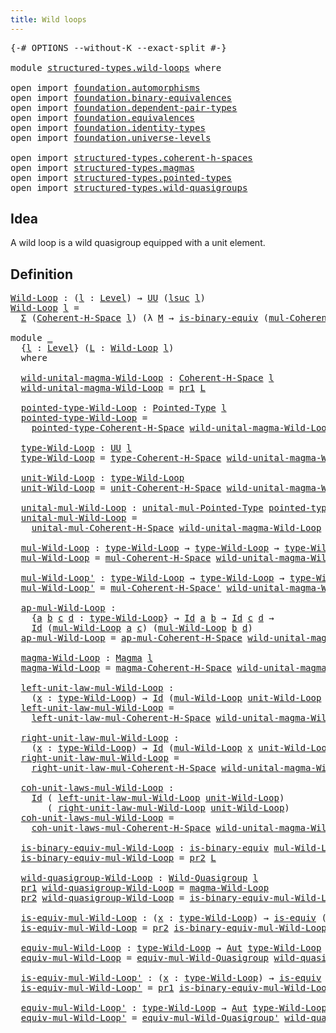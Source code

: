 ```yaml
---
title: Wild loops
---
```


<pre class="Agda"><a id="36" class="Symbol">{-#</a> <a id="40" class="Keyword">OPTIONS</a> <a id="48" class="Pragma">--without-K</a> <a id="60" class="Pragma">--exact-split</a> <a id="74" class="Symbol">#-}</a>

<a id="79" class="Keyword">module</a> <a id="86" href="structured-types.wild-loops.html" class="Module">structured-types.wild-loops</a> <a id="114" class="Keyword">where</a>

<a id="121" class="Keyword">open</a> <a id="126" class="Keyword">import</a> <a id="133" href="foundation.automorphisms.html" class="Module">foundation.automorphisms</a>
<a id="158" class="Keyword">open</a> <a id="163" class="Keyword">import</a> <a id="170" href="foundation.binary-equivalences.html" class="Module">foundation.binary-equivalences</a>
<a id="201" class="Keyword">open</a> <a id="206" class="Keyword">import</a> <a id="213" href="foundation.dependent-pair-types.html" class="Module">foundation.dependent-pair-types</a>
<a id="245" class="Keyword">open</a> <a id="250" class="Keyword">import</a> <a id="257" href="foundation.equivalences.html" class="Module">foundation.equivalences</a>
<a id="281" class="Keyword">open</a> <a id="286" class="Keyword">import</a> <a id="293" href="foundation.identity-types.html" class="Module">foundation.identity-types</a>
<a id="319" class="Keyword">open</a> <a id="324" class="Keyword">import</a> <a id="331" href="foundation.universe-levels.html" class="Module">foundation.universe-levels</a>

<a id="359" class="Keyword">open</a> <a id="364" class="Keyword">import</a> <a id="371" href="structured-types.coherent-h-spaces.html" class="Module">structured-types.coherent-h-spaces</a>
<a id="406" class="Keyword">open</a> <a id="411" class="Keyword">import</a> <a id="418" href="structured-types.magmas.html" class="Module">structured-types.magmas</a>
<a id="442" class="Keyword">open</a> <a id="447" class="Keyword">import</a> <a id="454" href="structured-types.pointed-types.html" class="Module">structured-types.pointed-types</a>
<a id="485" class="Keyword">open</a> <a id="490" class="Keyword">import</a> <a id="497" href="structured-types.wild-quasigroups.html" class="Module">structured-types.wild-quasigroups</a>
</pre>
## Idea

A wild loop is a wild quasigroup equipped with a unit element.

## Definition

<pre class="Agda"><a id="Wild-Loop"></a><a id="632" href="structured-types.wild-loops.html#632" class="Function">Wild-Loop</a> <a id="642" class="Symbol">:</a> <a id="644" class="Symbol">(</a><a id="645" href="structured-types.wild-loops.html#645" class="Bound">l</a> <a id="647" class="Symbol">:</a> <a id="649" href="Agda.Primitive.html#597" class="Postulate">Level</a><a id="654" class="Symbol">)</a> <a id="656" class="Symbol">→</a> <a id="658" href="foundation-core.universe-levels.html#222" class="Primitive">UU</a> <a id="661" class="Symbol">(</a><a id="662" href="Agda.Primitive.html#780" class="Primitive">lsuc</a> <a id="667" href="structured-types.wild-loops.html#645" class="Bound">l</a><a id="668" class="Symbol">)</a>
<a id="670" href="structured-types.wild-loops.html#632" class="Function">Wild-Loop</a> <a id="680" href="structured-types.wild-loops.html#680" class="Bound">l</a> <a id="682" class="Symbol">=</a>
  <a id="686" href="foundation-core.dependent-pair-types.html#502" class="Record">Σ</a> <a id="688" class="Symbol">(</a><a id="689" href="structured-types.coherent-h-spaces.html#1878" class="Function">Coherent-H-Space</a> <a id="706" href="structured-types.wild-loops.html#680" class="Bound">l</a><a id="707" class="Symbol">)</a> <a id="709" class="Symbol">(λ</a> <a id="712" href="structured-types.wild-loops.html#712" class="Bound">M</a> <a id="714" class="Symbol">→</a> <a id="716" href="foundation.binary-equivalences.html#948" class="Function">is-binary-equiv</a> <a id="732" class="Symbol">(</a><a id="733" href="structured-types.coherent-h-spaces.html#2498" class="Function">mul-Coherent-H-Space</a> <a id="754" href="structured-types.wild-loops.html#712" class="Bound">M</a><a id="755" class="Symbol">))</a>

<a id="759" class="Keyword">module</a> <a id="766" href="structured-types.wild-loops.html#766" class="Module">_</a>
  <a id="770" class="Symbol">{</a><a id="771" href="structured-types.wild-loops.html#771" class="Bound">l</a> <a id="773" class="Symbol">:</a> <a id="775" href="Agda.Primitive.html#597" class="Postulate">Level</a><a id="780" class="Symbol">}</a> <a id="782" class="Symbol">(</a><a id="783" href="structured-types.wild-loops.html#783" class="Bound">L</a> <a id="785" class="Symbol">:</a> <a id="787" href="structured-types.wild-loops.html#632" class="Function">Wild-Loop</a> <a id="797" href="structured-types.wild-loops.html#771" class="Bound">l</a><a id="798" class="Symbol">)</a>
  <a id="802" class="Keyword">where</a>

  <a id="811" href="structured-types.wild-loops.html#811" class="Function">wild-unital-magma-Wild-Loop</a> <a id="839" class="Symbol">:</a> <a id="841" href="structured-types.coherent-h-spaces.html#1878" class="Function">Coherent-H-Space</a> <a id="858" href="structured-types.wild-loops.html#771" class="Bound">l</a>
  <a id="862" href="structured-types.wild-loops.html#811" class="Function">wild-unital-magma-Wild-Loop</a> <a id="890" class="Symbol">=</a> <a id="892" href="foundation-core.dependent-pair-types.html#592" class="Field">pr1</a> <a id="896" href="structured-types.wild-loops.html#783" class="Bound">L</a>

  <a id="901" href="structured-types.wild-loops.html#901" class="Function">pointed-type-Wild-Loop</a> <a id="924" class="Symbol">:</a> <a id="926" href="structured-types.pointed-types.html#383" class="Function">Pointed-Type</a> <a id="939" href="structured-types.wild-loops.html#771" class="Bound">l</a>
  <a id="943" href="structured-types.wild-loops.html#901" class="Function">pointed-type-Wild-Loop</a> <a id="966" class="Symbol">=</a>
    <a id="972" href="structured-types.coherent-h-spaces.html#2050" class="Function">pointed-type-Coherent-H-Space</a> <a id="1002" href="structured-types.wild-loops.html#811" class="Function">wild-unital-magma-Wild-Loop</a>

  <a id="1033" href="structured-types.wild-loops.html#1033" class="Function">type-Wild-Loop</a> <a id="1048" class="Symbol">:</a> <a id="1050" href="foundation-core.universe-levels.html#222" class="Primitive">UU</a> <a id="1053" href="structured-types.wild-loops.html#771" class="Bound">l</a>
  <a id="1057" href="structured-types.wild-loops.html#1033" class="Function">type-Wild-Loop</a> <a id="1072" class="Symbol">=</a> <a id="1074" href="structured-types.coherent-h-spaces.html#2142" class="Function">type-Coherent-H-Space</a> <a id="1096" href="structured-types.wild-loops.html#811" class="Function">wild-unital-magma-Wild-Loop</a>

  <a id="1127" href="structured-types.wild-loops.html#1127" class="Function">unit-Wild-Loop</a> <a id="1142" class="Symbol">:</a> <a id="1144" href="structured-types.wild-loops.html#1033" class="Function">type-Wild-Loop</a>
  <a id="1161" href="structured-types.wild-loops.html#1127" class="Function">unit-Wild-Loop</a> <a id="1176" class="Symbol">=</a> <a id="1178" href="structured-types.coherent-h-spaces.html#2248" class="Function">unit-Coherent-H-Space</a> <a id="1200" href="structured-types.wild-loops.html#811" class="Function">wild-unital-magma-Wild-Loop</a>

  <a id="1231" href="structured-types.wild-loops.html#1231" class="Function">unital-mul-Wild-Loop</a> <a id="1252" class="Symbol">:</a> <a id="1254" href="structured-types.coherent-h-spaces.html#1643" class="Function">unital-mul-Pointed-Type</a> <a id="1278" href="structured-types.wild-loops.html#901" class="Function">pointed-type-Wild-Loop</a>
  <a id="1303" href="structured-types.wild-loops.html#1231" class="Function">unital-mul-Wild-Loop</a> <a id="1324" class="Symbol">=</a>
    <a id="1330" href="structured-types.coherent-h-spaces.html#2369" class="Function">unital-mul-Coherent-H-Space</a> <a id="1358" href="structured-types.wild-loops.html#811" class="Function">wild-unital-magma-Wild-Loop</a>

  <a id="1389" href="structured-types.wild-loops.html#1389" class="Function">mul-Wild-Loop</a> <a id="1403" class="Symbol">:</a> <a id="1405" href="structured-types.wild-loops.html#1033" class="Function">type-Wild-Loop</a> <a id="1420" class="Symbol">→</a> <a id="1422" href="structured-types.wild-loops.html#1033" class="Function">type-Wild-Loop</a> <a id="1437" class="Symbol">→</a> <a id="1439" href="structured-types.wild-loops.html#1033" class="Function">type-Wild-Loop</a>
  <a id="1456" href="structured-types.wild-loops.html#1389" class="Function">mul-Wild-Loop</a> <a id="1470" class="Symbol">=</a> <a id="1472" href="structured-types.coherent-h-spaces.html#2498" class="Function">mul-Coherent-H-Space</a> <a id="1493" href="structured-types.wild-loops.html#811" class="Function">wild-unital-magma-Wild-Loop</a>

  <a id="1524" href="structured-types.wild-loops.html#1524" class="Function">mul-Wild-Loop&#39;</a> <a id="1539" class="Symbol">:</a> <a id="1541" href="structured-types.wild-loops.html#1033" class="Function">type-Wild-Loop</a> <a id="1556" class="Symbol">→</a> <a id="1558" href="structured-types.wild-loops.html#1033" class="Function">type-Wild-Loop</a> <a id="1573" class="Symbol">→</a> <a id="1575" href="structured-types.wild-loops.html#1033" class="Function">type-Wild-Loop</a>
  <a id="1592" href="structured-types.wild-loops.html#1524" class="Function">mul-Wild-Loop&#39;</a> <a id="1607" class="Symbol">=</a> <a id="1609" href="structured-types.coherent-h-spaces.html#2655" class="Function">mul-Coherent-H-Space&#39;</a> <a id="1631" href="structured-types.wild-loops.html#811" class="Function">wild-unital-magma-Wild-Loop</a>

  <a id="1662" href="structured-types.wild-loops.html#1662" class="Function">ap-mul-Wild-Loop</a> <a id="1679" class="Symbol">:</a>
    <a id="1685" class="Symbol">{</a><a id="1686" href="structured-types.wild-loops.html#1686" class="Bound">a</a> <a id="1688" href="structured-types.wild-loops.html#1688" class="Bound">b</a> <a id="1690" href="structured-types.wild-loops.html#1690" class="Bound">c</a> <a id="1692" href="structured-types.wild-loops.html#1692" class="Bound">d</a> <a id="1694" class="Symbol">:</a> <a id="1696" href="structured-types.wild-loops.html#1033" class="Function">type-Wild-Loop</a><a id="1710" class="Symbol">}</a> <a id="1712" class="Symbol">→</a> <a id="1714" href="foundation-core.identity-types.html#641" class="Datatype">Id</a> <a id="1717" href="structured-types.wild-loops.html#1686" class="Bound">a</a> <a id="1719" href="structured-types.wild-loops.html#1688" class="Bound">b</a> <a id="1721" class="Symbol">→</a> <a id="1723" href="foundation-core.identity-types.html#641" class="Datatype">Id</a> <a id="1726" href="structured-types.wild-loops.html#1690" class="Bound">c</a> <a id="1728" href="structured-types.wild-loops.html#1692" class="Bound">d</a> <a id="1730" class="Symbol">→</a>
    <a id="1736" href="foundation-core.identity-types.html#641" class="Datatype">Id</a> <a id="1739" class="Symbol">(</a><a id="1740" href="structured-types.wild-loops.html#1389" class="Function">mul-Wild-Loop</a> <a id="1754" href="structured-types.wild-loops.html#1686" class="Bound">a</a> <a id="1756" href="structured-types.wild-loops.html#1690" class="Bound">c</a><a id="1757" class="Symbol">)</a> <a id="1759" class="Symbol">(</a><a id="1760" href="structured-types.wild-loops.html#1389" class="Function">mul-Wild-Loop</a> <a id="1774" href="structured-types.wild-loops.html#1688" class="Bound">b</a> <a id="1776" href="structured-types.wild-loops.html#1692" class="Bound">d</a><a id="1777" class="Symbol">)</a>
  <a id="1781" href="structured-types.wild-loops.html#1662" class="Function">ap-mul-Wild-Loop</a> <a id="1798" class="Symbol">=</a> <a id="1800" href="structured-types.coherent-h-spaces.html#2811" class="Function">ap-mul-Coherent-H-Space</a> <a id="1824" href="structured-types.wild-loops.html#811" class="Function">wild-unital-magma-Wild-Loop</a>

  <a id="1855" href="structured-types.wild-loops.html#1855" class="Function">magma-Wild-Loop</a> <a id="1871" class="Symbol">:</a> <a id="1873" href="structured-types.magmas.html#744" class="Function">Magma</a> <a id="1879" href="structured-types.wild-loops.html#771" class="Bound">l</a>
  <a id="1883" href="structured-types.wild-loops.html#1855" class="Function">magma-Wild-Loop</a> <a id="1899" class="Symbol">=</a> <a id="1901" href="structured-types.coherent-h-spaces.html#3026" class="Function">magma-Coherent-H-Space</a> <a id="1924" href="structured-types.wild-loops.html#811" class="Function">wild-unital-magma-Wild-Loop</a>

  <a id="1955" href="structured-types.wild-loops.html#1955" class="Function">left-unit-law-mul-Wild-Loop</a> <a id="1983" class="Symbol">:</a>
    <a id="1989" class="Symbol">(</a><a id="1990" href="structured-types.wild-loops.html#1990" class="Bound">x</a> <a id="1992" class="Symbol">:</a> <a id="1994" href="structured-types.wild-loops.html#1033" class="Function">type-Wild-Loop</a><a id="2008" class="Symbol">)</a> <a id="2010" class="Symbol">→</a> <a id="2012" href="foundation-core.identity-types.html#641" class="Datatype">Id</a> <a id="2015" class="Symbol">(</a><a id="2016" href="structured-types.wild-loops.html#1389" class="Function">mul-Wild-Loop</a> <a id="2030" href="structured-types.wild-loops.html#1127" class="Function">unit-Wild-Loop</a> <a id="2045" href="structured-types.wild-loops.html#1990" class="Bound">x</a><a id="2046" class="Symbol">)</a> <a id="2048" href="structured-types.wild-loops.html#1990" class="Bound">x</a>
  <a id="2052" href="structured-types.wild-loops.html#1955" class="Function">left-unit-law-mul-Wild-Loop</a> <a id="2080" class="Symbol">=</a>
    <a id="2086" href="structured-types.coherent-h-spaces.html#3167" class="Function">left-unit-law-mul-Coherent-H-Space</a> <a id="2121" href="structured-types.wild-loops.html#811" class="Function">wild-unital-magma-Wild-Loop</a>

  <a id="2152" href="structured-types.wild-loops.html#2152" class="Function">right-unit-law-mul-Wild-Loop</a> <a id="2181" class="Symbol">:</a>
    <a id="2187" class="Symbol">(</a><a id="2188" href="structured-types.wild-loops.html#2188" class="Bound">x</a> <a id="2190" class="Symbol">:</a> <a id="2192" href="structured-types.wild-loops.html#1033" class="Function">type-Wild-Loop</a><a id="2206" class="Symbol">)</a> <a id="2208" class="Symbol">→</a> <a id="2210" href="foundation-core.identity-types.html#641" class="Datatype">Id</a> <a id="2213" class="Symbol">(</a><a id="2214" href="structured-types.wild-loops.html#1389" class="Function">mul-Wild-Loop</a> <a id="2228" href="structured-types.wild-loops.html#2188" class="Bound">x</a> <a id="2230" href="structured-types.wild-loops.html#1127" class="Function">unit-Wild-Loop</a><a id="2244" class="Symbol">)</a> <a id="2246" href="structured-types.wild-loops.html#2188" class="Bound">x</a>
  <a id="2250" href="structured-types.wild-loops.html#2152" class="Function">right-unit-law-mul-Wild-Loop</a> <a id="2279" class="Symbol">=</a>
    <a id="2285" href="structured-types.coherent-h-spaces.html#3378" class="Function">right-unit-law-mul-Coherent-H-Space</a> <a id="2321" href="structured-types.wild-loops.html#811" class="Function">wild-unital-magma-Wild-Loop</a>

  <a id="2352" href="structured-types.wild-loops.html#2352" class="Function">coh-unit-laws-mul-Wild-Loop</a> <a id="2380" class="Symbol">:</a>
    <a id="2386" href="foundation-core.identity-types.html#641" class="Datatype">Id</a> <a id="2389" class="Symbol">(</a> <a id="2391" href="structured-types.wild-loops.html#1955" class="Function">left-unit-law-mul-Wild-Loop</a> <a id="2419" href="structured-types.wild-loops.html#1127" class="Function">unit-Wild-Loop</a><a id="2433" class="Symbol">)</a>
       <a id="2442" class="Symbol">(</a> <a id="2444" href="structured-types.wild-loops.html#2152" class="Function">right-unit-law-mul-Wild-Loop</a> <a id="2473" href="structured-types.wild-loops.html#1127" class="Function">unit-Wild-Loop</a><a id="2487" class="Symbol">)</a>
  <a id="2491" href="structured-types.wild-loops.html#2352" class="Function">coh-unit-laws-mul-Wild-Loop</a> <a id="2519" class="Symbol">=</a>
    <a id="2525" href="structured-types.coherent-h-spaces.html#3597" class="Function">coh-unit-laws-mul-Coherent-H-Space</a> <a id="2560" href="structured-types.wild-loops.html#811" class="Function">wild-unital-magma-Wild-Loop</a>

  <a id="2591" href="structured-types.wild-loops.html#2591" class="Function">is-binary-equiv-mul-Wild-Loop</a> <a id="2621" class="Symbol">:</a> <a id="2623" href="foundation.binary-equivalences.html#948" class="Function">is-binary-equiv</a> <a id="2639" href="structured-types.wild-loops.html#1389" class="Function">mul-Wild-Loop</a>
  <a id="2655" href="structured-types.wild-loops.html#2591" class="Function">is-binary-equiv-mul-Wild-Loop</a> <a id="2685" class="Symbol">=</a> <a id="2687" href="foundation-core.dependent-pair-types.html#604" class="Field">pr2</a> <a id="2691" href="structured-types.wild-loops.html#783" class="Bound">L</a>

  <a id="2696" href="structured-types.wild-loops.html#2696" class="Function">wild-quasigroup-Wild-Loop</a> <a id="2722" class="Symbol">:</a> <a id="2724" href="structured-types.wild-quasigroups.html#491" class="Function">Wild-Quasigroup</a> <a id="2740" href="structured-types.wild-loops.html#771" class="Bound">l</a>
  <a id="2744" href="foundation-core.dependent-pair-types.html#592" class="Field">pr1</a> <a id="2748" href="structured-types.wild-loops.html#2696" class="Function">wild-quasigroup-Wild-Loop</a> <a id="2774" class="Symbol">=</a> <a id="2776" href="structured-types.wild-loops.html#1855" class="Function">magma-Wild-Loop</a>
  <a id="2794" href="foundation-core.dependent-pair-types.html#604" class="Field">pr2</a> <a id="2798" href="structured-types.wild-loops.html#2696" class="Function">wild-quasigroup-Wild-Loop</a> <a id="2824" class="Symbol">=</a> <a id="2826" href="structured-types.wild-loops.html#2591" class="Function">is-binary-equiv-mul-Wild-Loop</a>

  <a id="2859" href="structured-types.wild-loops.html#2859" class="Function">is-equiv-mul-Wild-Loop</a> <a id="2882" class="Symbol">:</a> <a id="2884" class="Symbol">(</a><a id="2885" href="structured-types.wild-loops.html#2885" class="Bound">x</a> <a id="2887" class="Symbol">:</a> <a id="2889" href="structured-types.wild-loops.html#1033" class="Function">type-Wild-Loop</a><a id="2903" class="Symbol">)</a> <a id="2905" class="Symbol">→</a> <a id="2907" href="foundation-core.equivalences.html#1542" class="Function">is-equiv</a> <a id="2916" class="Symbol">(</a><a id="2917" href="structured-types.wild-loops.html#1389" class="Function">mul-Wild-Loop</a> <a id="2931" href="structured-types.wild-loops.html#2885" class="Bound">x</a><a id="2932" class="Symbol">)</a>
  <a id="2936" href="structured-types.wild-loops.html#2859" class="Function">is-equiv-mul-Wild-Loop</a> <a id="2959" class="Symbol">=</a> <a id="2961" href="foundation-core.dependent-pair-types.html#604" class="Field">pr2</a> <a id="2965" href="structured-types.wild-loops.html#2591" class="Function">is-binary-equiv-mul-Wild-Loop</a>

  <a id="2998" href="structured-types.wild-loops.html#2998" class="Function">equiv-mul-Wild-Loop</a> <a id="3018" class="Symbol">:</a> <a id="3020" href="structured-types.wild-loops.html#1033" class="Function">type-Wild-Loop</a> <a id="3035" class="Symbol">→</a> <a id="3037" href="foundation.automorphisms.html#1210" class="Function">Aut</a> <a id="3041" href="structured-types.wild-loops.html#1033" class="Function">type-Wild-Loop</a>
  <a id="3058" href="structured-types.wild-loops.html#2998" class="Function">equiv-mul-Wild-Loop</a> <a id="3078" class="Symbol">=</a> <a id="3080" href="structured-types.wild-quasigroups.html#1384" class="Function">equiv-mul-Wild-Quasigroup</a> <a id="3106" href="structured-types.wild-loops.html#2696" class="Function">wild-quasigroup-Wild-Loop</a>

  <a id="3135" href="structured-types.wild-loops.html#3135" class="Function">is-equiv-mul-Wild-Loop&#39;</a> <a id="3159" class="Symbol">:</a> <a id="3161" class="Symbol">(</a><a id="3162" href="structured-types.wild-loops.html#3162" class="Bound">x</a> <a id="3164" class="Symbol">:</a> <a id="3166" href="structured-types.wild-loops.html#1033" class="Function">type-Wild-Loop</a><a id="3180" class="Symbol">)</a> <a id="3182" class="Symbol">→</a> <a id="3184" href="foundation-core.equivalences.html#1542" class="Function">is-equiv</a> <a id="3193" class="Symbol">(</a><a id="3194" href="structured-types.wild-loops.html#1524" class="Function">mul-Wild-Loop&#39;</a> <a id="3209" href="structured-types.wild-loops.html#3162" class="Bound">x</a><a id="3210" class="Symbol">)</a>
  <a id="3214" href="structured-types.wild-loops.html#3135" class="Function">is-equiv-mul-Wild-Loop&#39;</a> <a id="3238" class="Symbol">=</a> <a id="3240" href="foundation-core.dependent-pair-types.html#592" class="Field">pr1</a> <a id="3244" href="structured-types.wild-loops.html#2591" class="Function">is-binary-equiv-mul-Wild-Loop</a>

  <a id="3277" href="structured-types.wild-loops.html#3277" class="Function">equiv-mul-Wild-Loop&#39;</a> <a id="3298" class="Symbol">:</a> <a id="3300" href="structured-types.wild-loops.html#1033" class="Function">type-Wild-Loop</a> <a id="3315" class="Symbol">→</a> <a id="3317" href="foundation.automorphisms.html#1210" class="Function">Aut</a> <a id="3321" href="structured-types.wild-loops.html#1033" class="Function">type-Wild-Loop</a>
  <a id="3338" href="structured-types.wild-loops.html#3277" class="Function">equiv-mul-Wild-Loop&#39;</a> <a id="3359" class="Symbol">=</a> <a id="3361" href="structured-types.wild-quasigroups.html#1768" class="Function">equiv-mul-Wild-Quasigroup&#39;</a> <a id="3388" href="structured-types.wild-loops.html#2696" class="Function">wild-quasigroup-Wild-Loop</a>
</pre>